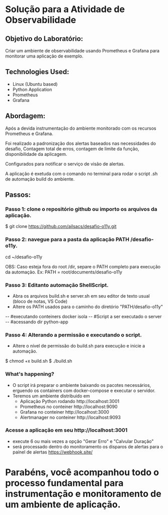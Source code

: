 # Solução para a Atividade de Observabilidade

## Objetivo do Laboratório:

Criar um ambiente de observabilidade usando Prometheus e Grafana para monitorar uma aplicação de exemplo.

## Technologies Used:

* Linux (Ubuntu based)
* Python Application
* Prometheus
* Grafana

## Abordagem:

Após a devida instrumentação do ambiente monitorado com os recursos Prometheus e Grafana.

Foi realizado a padronização dos alertas baseados nas necessidades do desafio, Contagem total de erros, contagem de limite da função, disponibilidade da aplicagem.

Configurados para notificar o serviço de visão de alertas.

A aplicação é exetuda com o comando no terminal para rodar o script .sh de automação build do ambiente.

## Passos:

### Passo 1: clone o repositório github ou importo os arquivos da aplicação.

$ git clone https://github.com/ailsacs/desafio-o11y.git

### Passo 2: navegue para a pasta da aplicação PATH /desafio-o11y.

cd ~/desafio-o11y

OBS: Caso esteja fora do root /dir, separe o PATH completo para execução da automação.
Ex: PATH = root/documents/desafio-o11y 

### Passo 3: Editanto automação ShellScript.

- Abra os arquivos build.sh e server.sh em seu editor de texto usual (bloco de notas, VS Code)
- Altere os PATH usados para o caminho do diretório "PATH/desafio-o11y"

-- #executando conteiners docker isola
-- #Script a ser executado o server
-- #acessando dir python-app

### Passo 4: Alterando a permissão e executando o script.

- Altere o nível de permissão do build.sh para execução e inicie a automação.

$ chmod +x build.sh
$ ./build.sh


### What's happening?

- O script irá preparar o ambiente baixando os pacotes necessários, erguendo os containers com docker-compose e executar o servidor. 
- Teremos um ambiente distribuido em 
	- Aplicação Python rodando http://localhost:3001
	- Prometheus no conteiner http://localhost:9090
	- Grafana no conteiner http://localhost:3000
	- Alertmanager no conteiner http://localhost:9093
	
### Acesse a aplicação em seu http://localhost:3001

- execute 6 ou mais vezes a opção "Gerar Erro" e "Calvular Duração"
- será processado dentro do monitoramento os disparos de alertas para o paínel de alertas https://webhook.site/

# Parabéns, você acompanhou todo o processo fundamental para instrumentação e monitoramento de um ambiente de aplicação. 